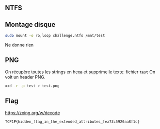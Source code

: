 ## NTFS

## Montage disque

```bash
sudo mount -o ro,loop challenge.ntfs /mnt/test
```

Ne donne rien

## PNG

On récupère toutes les strings en hexa et supprime le texte: fichier `test`
On voit un header PNG.

```bash
xxd -r -p test > test.png
```

## Flag

https://zxing.org/w/decode

`TCP1P{hidden_flag_in_the_extended_attributes_fea73c5920aa8f1c}`
